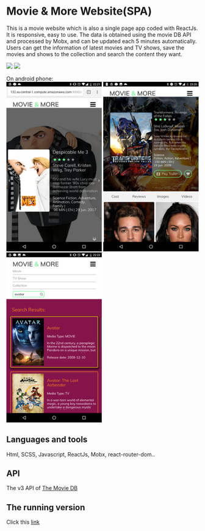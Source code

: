 # Movie & More Website(SPA)
This is a movie website which is also a single page app coded with ReactJs. It is responsive, easy to use. The data is obtained using the movie DB API and processed by Mobx, and can be updated each 5 minutes automatically. Users can get the information of latest movies and TV shows, save the movies and shows to the collection and search the content they want.     

<img src="/sc_images/first_video.gif?raw=true" width="700px">    

<img src="/sc_images/second_video.gif?raw=true" width="700px">

On android phone:      
<img src="/sc_images/1.png" width="250px">
<img src="/sc_images/2.png" width="250px">
<img src="/sc_images/3.png" width="250px">

## Languages and tools
Html, SCSS, Javascript, ReactJs, Mobx, react-router-dom..
## API
The v3 API of [The Movie DB](https://www.themoviedb.org)
## The running version
Click this [link](http://weinanli.com/movieApp/)

